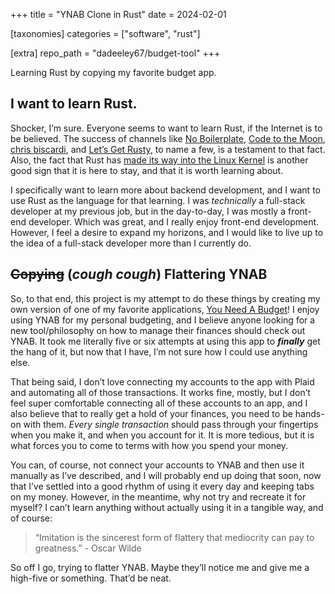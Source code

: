 +++
title = "YNAB Clone in Rust"
date = 2024-02-01

[taxonomies]
categories = ["software", "rust"]

[extra]
repo_path = "dadeeley67/budget-tool"
+++

Learning Rust by copying my favorite budget app.

<!-- more -->

## I want to learn Rust. 

Shocker, I’m sure. Everyone seems to want to learn Rust, if the Internet is to be believed. The success of channels like [No Boilerplate](https://www.youtube.com/@NoBoilerplate), [Code to the Moon](https://www.youtube.com/@codetothemoon), [chris biscardi](https://www.youtube.com/@chrisbiscardi), and [Let’s Get Rusty](https://www.youtube.com/@letsgetrusty), to name a few, is a testament to that fact. Also, the fact that Rust has [made its way into the Linux Kernel](https://www.zdnet.com/article/rust-in-linux-where-we-are-and-where-were-going-next/) is another good sign that it is here to stay, and that it is worth learning about. 

I specifically want to learn more about backend development, and I want to use Rust as the language for that learning. I was *technically* a full-stack developer at my previous job, but in the day-to-day, I was mostly a front-end developer. Which was great, and I really enjoy front-end development. However, I feel a desire to expand my horizons, and I would like to live up to the idea of a full-stack developer more than I currently do.

## ~~Copying~~ (*cough cough*) Flattering YNAB

So, to that end, this project is my attempt to do these things by creating my own version of one of my favorite applications, [You Need A Budget](https://www.ynab.com/)! I enjoy using YNAB for my personal budgeting, and I believe anyone looking for a new tool/philosophy on how to manage their finances should check out YNAB. It took me literally five or six attempts at using this app to ***finally*** get the hang of it, but now that I have, I’m not sure how I could use anything else. 

That being said, I don’t love connecting my accounts to the app with Plaid and automating all of those transactions. It works fine, mostly, but I don’t feel super comfortable connecting all of these accounts to an app, and I also believe that to really get a hold of your finances, you need to be hands-on with them. *Every single transaction* should pass through your fingertips when you make it, and when you account for it. It is more tedious, but it is what forces you to come to terms with how you spend your money. 

You can, of course, not connect your accounts to YNAB and then use it manually as I’ve described, and I will probably end up doing that soon, now that I’ve settled into a good rhythm of using it every day and keeping tabs on my money. However, in the meantime, why not try and recreate it for myself? I can’t learn anything without actually using it in a tangible way, and of course:

> “Imitation is the sincerest form of flattery that mediocrity can pay to greatness.” - Oscar Wilde

So off I go, trying to flatter YNAB. Maybe they’ll notice me and give me a high-five or something. That’d be neat.
